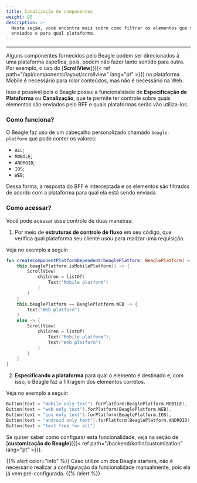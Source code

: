 ```yaml
---
title: Canalização de componentes
weight: 95
description: >-
  Nesta seção, você encontra mais sobre como filtrar os elementos que são
  enviados e para qual plataforma.
---
```


---

Alguns componentes fornecidos pelo Beagle podem ser direcionados à uma plataforma espefica, pois, podem não fazer tanto sentido para outra. Por exemplo, o uso do [**ScrollView**]({{< ref path="/api/components/layout/scrollview" lang="pt" >}}) na plataforma Mobile é necessário para rolar conteúdos, mas não é necessário na Web.

Isso é possível pois o Beagle possui a funcionalidade de **Especificação de Plataforma** ou **Canalização**, que te permite ter controle sobre quais elementos são enviados pelo BFF e quais plataformas serão vão utiliza-los.
### Como funciona?

O Beagle faz uso de um cabeçalho personalizado chamado `beagle-platform` que pode conter os valores:

- `ALL`;
- `MOBILE`;
- `ANDROID`;
- `IOS`;
- `WEB`;

Dessa forma, a resposta do BFF é interceptada e os elementos são filtrados de acordo com a plataforma para qual ela está sendo enviada.

### Como acessar?

Você pode acessar esse controle de duas maneiras:

1. Por meio de **estruturas de controle de fluxo** em seu código, que verifica qual plataforma seu cliente usou para realizar uma requisição.

Veja no exemplo a seguir:

```kotlin
fun createComponentPlatformDependent(beaglePlatform: BeaglePlatform) = when {
    this.beaglePlatform.isMobilePlatform() -> {
        ScrollView(
            children = listOf(
                Text("Mobile platform")
            )
        )
    }
    this.beaglePlatform == BeaglePlatform.WEB -> {
        Text("Web platform")
    }
    else -> {
        ScrollView(
            children = listOf(
                Text("Mobile platform"),
                Text("Web platform")
            )
        )
    }
}
```

2.  **Especificando a plataforma** para qual o elemento é destinado e, com isso, o Beagle faz a filtragem dos elementos corretos.

Veja no exemplo a seguir:

```kotlin
Button(text = "mobile only text").forPlatform(BeaglePlatform.MOBILE),
Button(text = "web only text").forPlatform(BeaglePlatform.WEB),
Button(text = "ios only text").forPlatform(BeaglePlatform.IOS),
Button(text = "android only text").forPlatform(BeaglePlatform.ANDROID),
Button(text = "text free for all")
```

Se quiser saber como configurar esta funcionalidade, veja na seção de [**customização do Beagle**]({{< ref path="/backend/kotlin/customization" lang="pt" >}}).

{{% alert color="info" %}}
Caso utilize um dos Beagle starters, não é necessário realizar a configuração da funcionalidade manualmente, pois ela já vem pré-configurada.
{{% /alert %}}
